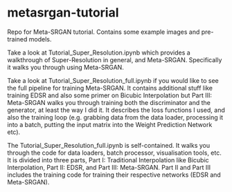 # metasrgan-tutorial
Repo for Meta-SRGAN tutorial. Contains some example images and pre-trained models.

Take a look at Tutorial_Super_Resolution.ipynb which provides a walkthrough of Super-Resolution in general, and Meta-SRGAN. Specifically it walks you through using Meta-SRGAN.

Take a look at Tutorial_Super_Resolution_full.ipynb if you would like to see the full pipeline for training Meta-SRGAN. It contains additional stuff like training EDSR and also some primer on Bicubic Interpolation but Part III: Meta-SRGAN walks you through training both the discriminator and the generator, at least the way I did it. It describes the loss functions I used, and also the training loop (e.g. grabbing data from the data loader, processing it into a batch, putting the input matrix into the Weight Prediction Network etc).

The Tutorial_Super_Resolution_full.ipynb is self-contained. It walks you through the code for data loaders, batch processor, visualisation tools, etc. It is divided into three parts, Part I: Traditional Interpolation like Bicubic Interpolation, Part II: EDSR, and Part III: Meta-SRGAN. Part II and Part III includes the training code for training their respective networks (EDSR and Meta-SRGAN).


